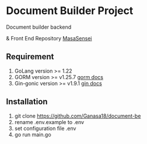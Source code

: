 # Document Builder Project

Document builder backend

& Front End Repository [MasaSensei](https://github.com/MasaSensei/DocumentBuilder-FE)

## Requirement

1. GoLang version >= 1.22
2. GORM version >= v1.25.7 [gorm docs](https://gorm.io/docs/index.html)
3. Gin-gonic version >= v1.9.1 [gin docs](https://gin-gonic.com/docs/quickstart/)

## Installation

1. git clone https://github.com/Ganasa18/document-be
2. rename .env.example to .env
3. set configuration file .env
4. go run main.go
